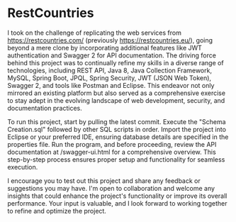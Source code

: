 # RestCountries

I took on the challenge of replicating the web services from https://restcountries.com/ (previously https://restcountries.eu/), going beyond a mere clone by incorporating additional features like JWT authentication and Swagger 2 for API documentation. The driving force behind this project was to continually refine my skills in a diverse range of technologies, including REST API, Java 8, Java Collection Framework, MySQL, Spring Boot, JPQL, Spring Security, JWT (JSON Web Token), Swagger 2, and tools like Postman and Eclipse. This endeavor not only mirrored an existing platform but also served as a comprehensive exercise to stay adept in the evolving landscape of web development, security, and documentation practices.

To run this project, start by pulling the latest commit. Execute the "Schema Creation.sql" followed by other SQL scripts in order. Import the project into Eclipse or your preferred IDE, ensuring database details are specified in the properties file. Run the program, and before proceeding, review the API documentation at /swagger-ui.html for a comprehensive overview. This step-by-step process ensures proper setup and functionality for seamless execution.

I encourage you to test out this project and share any feedback or suggestions you may have. I'm open to collaboration and welcome any insights that could enhance the project's functionality or improve its overall performance. Your input is valuable, and I look forward to working together to refine and optimize the project.
